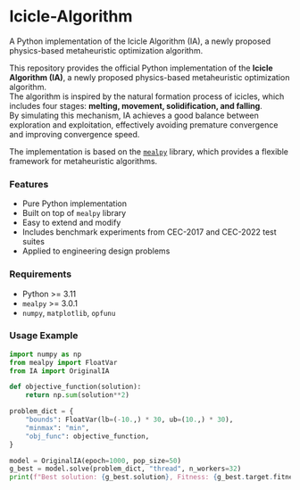 # Icicle-Algorithm
A Python implementation of the Icicle Algorithm (IA), a newly proposed physics-based metaheuristic optimization algorithm.

This repository provides the official Python implementation of the **Icicle Algorithm (IA)**, a newly proposed physics-based metaheuristic optimization algorithm.  
The algorithm is inspired by the natural formation process of icicles, which includes four stages: **melting, movement, solidification, and falling**.  
By simulating this mechanism, IA achieves a good balance between exploration and exploitation, effectively avoiding premature convergence and improving convergence speed.  

The implementation is based on the [`mealpy`](https://github.com/thieu1995/mealpy) library, which provides a flexible framework for metaheuristic algorithms.

### Features
- Pure Python implementation
- Built on top of `mealpy` library
- Easy to extend and modify
- Includes benchmark experiments from CEC-2017 and CEC-2022 test suites
- Applied to engineering design problems

### Requirements
- Python >= 3.11
- `mealpy` >= 3.0.1
- `numpy`, `matplotlib`, `opfunu`

### Usage Example
```python
import numpy as np
from mealpy import FloatVar
from IA import OriginalIA

def objective_function(solution):
    return np.sum(solution**2)

problem_dict = {
    "bounds": FloatVar(lb=(-10.,) * 30, ub=(10.,) * 30),
    "minmax": "min",
    "obj_func": objective_function,
}

model = OriginalIA(epoch=1000, pop_size=50)
g_best = model.solve(problem_dict, "thread", n_workers=32)
print(f"Best solution: {g_best.solution}, Fitness: {g_best.target.fitness}")
